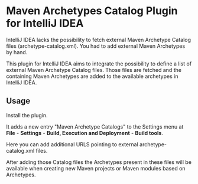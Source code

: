 Maven Archetypes Catalog Plugin for IntelliJ IDEA
=================================================

IntelliJ IDEA lacks the possibility to fetch external Maven Archetype
Catalog files (archetype-catalog.xml). You had to add external Maven
Archetypes by hand.

This plugin for IntelliJ IDEA aims to integrate the possibility to define
a list of external Maven Archetype Catalog files. Those files are
fetched and the containing Maven Archetypes are added to the available
archetypes in IntelliJ IDEA.

Usage
-----

Install the plugin.

It adds a new entry "Maven Archetype Catalogs" to the Settings menu at
**File** - **Settings** - **Build, Execution and Deployment** - **Build tools**.

Here you can add additional URLS pointing to external archetype-catalog.xml files.

After adding those Catalog files the Archetypes present in these files will be available
when creating new Maven projects or Maven modules based on Archetypes.
 
 

